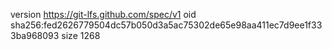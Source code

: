 version https://git-lfs.github.com/spec/v1
oid sha256:fed2626779504dc57b050d3a5ac75302de65e98aa411ec7d9ee1f333ba968093
size 1268
